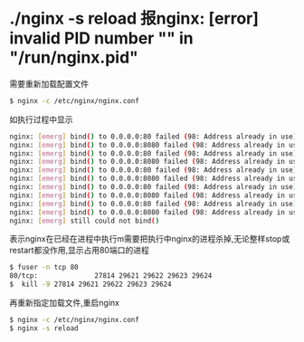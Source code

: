 # ./nginx -s reload 报nginx: [error] invalid PID number "" in "/run/nginx.pid"

需要重新加载配置文件

```bash
$ nginx -c /etc/nginx/nginx.conf
```

如执行过程中显示

```bash
nginx: [emerg] bind() to 0.0.0.0:80 failed (98: Address already in use)
nginx: [emerg] bind() to 0.0.0.0:8080 failed (98: Address already in use)
nginx: [emerg] bind() to 0.0.0.0:80 failed (98: Address already in use)
nginx: [emerg] bind() to 0.0.0.0:8080 failed (98: Address already in use)
nginx: [emerg] bind() to 0.0.0.0:80 failed (98: Address already in use)
nginx: [emerg] bind() to 0.0.0.0:8080 failed (98: Address already in use)
nginx: [emerg] bind() to 0.0.0.0:80 failed (98: Address already in use)
nginx: [emerg] bind() to 0.0.0.0:8080 failed (98: Address already in use)
nginx: [emerg] bind() to 0.0.0.0:80 failed (98: Address already in use)
nginx: [emerg] bind() to 0.0.0.0:8080 failed (98: Address already in use)
nginx: [emerg] still could not bind()
```

表示nginx在已经在进程中执行m需要把执行中nginx的进程杀掉,无论整样stop或restart都没作用,显示占用80端口的进程

```bash
$ fuser -n tcp 80
80/tcp:              27814 29621 29622 29623 29624
$  kill -9 27814 29621 29622 29623 29624
```

再重新指定加载文件,重启nginx

```bash
$ nginx -c /etc/nginx/nginx.conf
$ nginx -s reload
```

